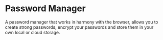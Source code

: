 # Password Manager
 A password manager that works in harmony with the browser, allows you to create strong passwords, encrypt your passwords and store them in your own local or cloud storage.
